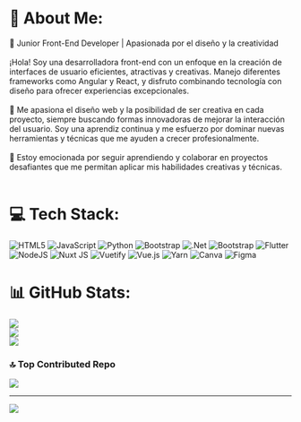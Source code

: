 # 💫 About Me:
🌟 Junior Front-End Developer | Apasionada por el diseño y la creatividad<br><br>¡Hola! Soy una desarrolladora front-end con un enfoque en la creación de interfaces de usuario eficientes, atractivas y creativas. Manejo diferentes frameworks como Angular y React, y disfruto combinando tecnología con diseño para ofrecer experiencias excepcionales.<br><br>🎨 Me apasiona el diseño web y la posibilidad de ser creativa en cada proyecto, siempre buscando formas innovadoras de mejorar la interacción del usuario. Soy una aprendiz continua y me esfuerzo por dominar nuevas herramientas y técnicas que me ayuden a crecer profesionalmente.<br><br>🚀 Estoy emocionada por seguir aprendiendo y colaborar en proyectos desafiantes que me permitan aplicar mis habilidades creativas y técnicas.<br><br>


# 💻 Tech Stack:
![HTML5](https://img.shields.io/badge/html5-%23E34F26.svg?style=for-the-badge&logo=html5&logoColor=white) ![JavaScript](https://img.shields.io/badge/javascript-%23323330.svg?style=for-the-badge&logo=javascript&logoColor=%23F7DF1E) ![Python](https://img.shields.io/badge/python-3670A0?style=for-the-badge&logo=python&logoColor=ffdd54) ![Bootstrap](https://img.shields.io/badge/bootstrap-%238511FA.svg?style=for-the-badge&logo=bootstrap&logoColor=white) ![.Net](https://img.shields.io/badge/.NET-5C2D91?style=for-the-badge&logo=.net&logoColor=white) ![Bootstrap](https://img.shields.io/badge/bootstrap-%238511FA.svg?style=for-the-badge&logo=bootstrap&logoColor=white) ![Flutter](https://img.shields.io/badge/Flutter-%2302569B.svg?style=for-the-badge&logo=Flutter&logoColor=white) ![NodeJS](https://img.shields.io/badge/node.js-6DA55F?style=for-the-badge&logo=node.js&logoColor=white) ![Nuxt JS](https://img.shields.io/badge/Nuxt-002E3B?style=for-the-badge&logo=nuxt.js&logoColor=#00DC82) ![Vuetify](https://img.shields.io/badge/Vuetify-1867C0?style=for-the-badge&logo=vuetify&logoColor=AEDDFF) ![Vue.js](https://img.shields.io/badge/vue.js-%2335495e.svg?style=for-the-badge&logo=vuedotjs&logoColor=%234FC08D) ![Yarn](https://img.shields.io/badge/yarn-%232C8EBB.svg?style=for-the-badge&logo=yarn&logoColor=white) ![Canva](https://img.shields.io/badge/Canva-%2300C4CC.svg?style=for-the-badge&logo=Canva&logoColor=white) ![Figma](https://img.shields.io/badge/figma-%23F24E1E.svg?style=for-the-badge&logo=figma&logoColor=white)
# 📊 GitHub Stats:
![](https://github-readme-stats.vercel.app/api?username=YoselinEscudero&theme=radical&hide_border=false&include_all_commits=false&count_private=false)<br/>
![](https://github-readme-streak-stats.herokuapp.com/?user=YoselinEscudero&theme=radical&hide_border=false)<br/>
![](https://github-readme-stats.vercel.app/api/top-langs/?username=YoselinEscudero&theme=radical&hide_border=false&include_all_commits=false&count_private=false&layout=compact)

### 🔝 Top Contributed Repo
![](https://github-contributor-stats.vercel.app/api?username=YoselinEscudero&limit=5&theme=dark&combine_all_yearly_contributions=true)

---
[![](https://visitcount.itsvg.in/api?id=YoselinEscudero&icon=0&color=0)](https://visitcount.itsvg.in)

<!-- Proudly created with GPRM ( https://gprm.itsvg.in ) -->
